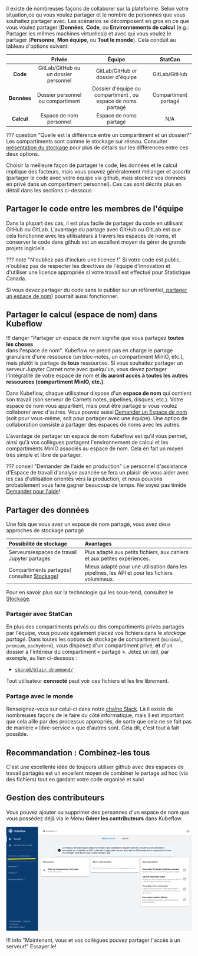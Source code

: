 Il existe de nombreuses façons de collaborer sur la plateforme. Selon votre
situation,ce qu vous voulez partager et le nombre de personnes que vous
souhaitez partager avec. Les scénarios se décomposent en gros en ce que vous
voulez partager (**Données**, **Code**, ou **Environnements de calcul** (e.g.:
Partager les mêmes machines virtuelles)) et avec qui vous voulez le partager
(**Personne**, **Mon équipe**, ou **Tout le monde**). Cela conduit au tableau
d'options suivant:

|             |              **Privée**               |                          **Équipe**                          |     **StatCan**      |
| :---------: | :-----------------------------------: | :----------------------------------------------------------: | :------------------: |
|  **Code**   | GitLab/GitHub ou un dossier personnel |              GitLab/GitHub or dossier d'équipe               |    GitLab/GitHub     |
| **Données** |   Dossier personnel ou compartiment   | Dossier d'équipe ou compartiment , ou espace de noms partagé | Compartiment partagé |
| **Calcul**  |        Espace de nom personnel        |                    Espace de noms partagé                    |         N/A          |

<!--prettier-ignore-->
??? question "Quelle est la différence entre un compartiment et un dossier?"
    Les compartiments sont comme le stockage sur réseau. Consulter [ présentation du stockage](../Stockage.md) pour plus de détails sur les différences entre ces deux options.

Choisir la meilleure façon de partager le code, les données et le calcul
implique des facteurs, mais vous pouvez généralement mélanger et assortir
(partager le code avec votre équipe via github, mais stockez vos données en
privé dans un compartiment personnel). Ces cas sont décrits plus en détail dans
les sections ci-dessous

## Partager le code entre les membres de l'équipe

Dans la plupart des cas, il est plus facile de partager du code en utilisant
GitHub ou GitLab. L'avantage du partage avec GitHub ou GitLab est que cela
fonctionne avec les utilisateurs à travers les espaces de noms, et conserver le
code dans github est un excellent moyen de gérer de grands projets logiciels.

<!--prettier-ignore-->
??? note "N'oubliez pas d'inclure une licence !"
    Si votre code est public, n'oubliez pas de respecter les directives de l'équipe d'innovation et d'utiliser une licence appropriée si votre travail est effectué pour Statistique Canada.

Si vous devez partager du code sans le publier sur un
référentiel,[ partager un espace de nom](#share-compute-namespace-in-kubeflow))
pourrait aussi fonctionner.

## Partager le calcul (espace de nom) dans Kubeflow

<!--prettier-ignore-->
!!! danger "Partager un espace de nom signifie que vous partagez **toutes les choses**  
    dans l'espace de nom".
    Kubeflow ne prend pas en charge le partage granulaire d'une ressource (un bloc-notes, un compartiment MinIO, etc.), mais plutôt le partage de **tous** ressources. Si vous souhaitez partager un serveur Jupyter Carnet note avec quelqu'un, vous devez partager l'intégralité de votre espace de nom et **ils auront accès à toutes les autres ressources (compartiment MinIO, etc.)**.

Dans Kubeflow, chaque utilisateur dispose d'un **espace de nom** qui contient
son travail (son serveur de Carnets notes, pipelines, disques, etc.). Votre
espace de nom vous appartient, mais peut être partagé si vous voulez collaborer
avec d'autres. Vous pouvez aussi
[ Demander un Espace de nom](Demander-EspaceDeNom.md) (soit pour vous-même, soit
pour partager avec une équipe). Une option de collaboration consiste à partager
des espaces de noms avec les autres.

L'avantage de partager un espace de nom Kubeflow est qu'il vous permet, ainsi
qu'à vos collègues partagent l'environnement de calcul et les compartiments
MinIO associés au espace de nom. Cela en fait un moyen très simple et libre de
partager.

<!--prettier-ignore-->
??? conseil "Demander de l'aide en production"
    Le personnel d'assistance d'Espace de travail d'analyse avancée se fera un plaisir de vous aider avec les cas d'utilisation orientés vers la production, et nous pouvons probablement vous faire gagner beaucoup de temps. Ne soyez pas timide [Demander pour l'aide](../Aide.md)!

## Partager des données

Une fois que vous avez un espace de nom partagé, vous avez deux approches de
stockage partagé

| Possibilité de stockage                                       | Avantages                                                                                      |
| :------------------------------------------------------------ | :--------------------------------------------------------------------------------------------- |
| Serveurs/espaces de travail Jupyter partagés                  | Plus adapté aux petits fichiers, aux cahiers et aux petites expériences.                       |
| Compartiments partagés( consultez [Stockage](../Stockage.md)) | Mieux adapté pour une utilisation dans les pipelines, les API et pour les fichiers volumineux. |

Pour en savoir plus sur la technologie qui les sous-tend, consultez le
[Stockage](../Stockage.md).

### Partager avec StatCan

En plus des compartiments privés ou des compartiments privés partagés par
l'équipe, vous pouvez également placez vos fichiers dans le _stockage partagé_.
Dans toutes les options de stockage de compartiment (`minimal`, `premium`,
`pachyderm`), vous disposez d'un compartiment privé, **et** d'un dossier à
l'intérieur du compartiment « partagé ». Jetez un œil, par exemple, au lien
ci-dessous :

- [`shared/blair-drummond/`](https://minimal-tenant1-minio.covid.cloud.statcan.ca/minio/shared/blair-drummond/)

Tout utilisateur **connecté** peut voir ces fichiers et les lire librement.

### Partage avec le monde

Renseignez-vous sur celui-ci dans notre
[chaîne Slack](https://statcan-aaw.slack.com). Là il existe de nombreuses façons
de le faire du côté informatique, mais il est important que cela aille par des
processus appropriés, de sorte que cela ne se fait pas de manière «
libre-service » que d'autres sont. Cela dit, c'est tout à fait possible.

## Recommandation : Combinez-les tous

C'est une excellente idée de toujours utiliser github avec des espaces de
travail partagés est un excellent moyen de combiner le partage ad hoc (via des
fichiers) tout en gardant votre code organisé et suivi

## Gestion des contributeurs

Vous pouvez ajouter ou supprimer des personnes d'un espace de nom que vous
possédez déjà via le Menu **Gérer les contributeurs** dans Kubeflow.

![Contributors Menu](../images/kubeflow_contributors.png)

<!--prettier-ignore-->
!!! info "Maintenant, vous et vos collègues pouvez partager l'accès à un serveur!"
    Essayer le!
